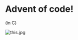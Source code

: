 # Advent of code!
(in C)

![this.jpg](https://media1.giphy.com/media/v1.Y2lkPTc5MGI3NjExOHlyczUycHlpZm1oeWM1NHpndXZoODhvNGJ5NmdhZGhiYXlyZ2pvaCZlcD12MV9pbnRlcm5hbF9naWZfYnlfaWQmY3Q9Zw/dB5s4Qbr3j59WOmRRd/giphy.webp)
